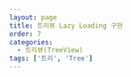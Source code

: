 ```yaml
---
layout: page
title: 트리뷰 Lazy Loading 구현
order: 7
categories:
  - 트리뷰(TreeView)
tags: ['트리', 'Tree']
---
```

